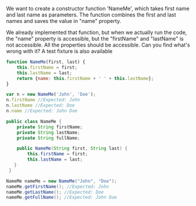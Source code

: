 We want to create a constructor function 'NameMe', which takes first name and last name as parameters. The function combines the first and last names and saves the value in "name" property.

We already implemented that function, but when we actually run the code, the "name" property is accessible, but the "firstName" and "lastName" is not accessible. All the properties should be accessible. Can you find what's wrong with it?
A test fixture is also available
```javascript
function NameMe(first, last) {
    this.firstName = first;
    this.lastName = last;
    return {name: this.firstName + ' ' + this.lastName};
}

var n = new NameMe('John', 'Doe');
n.firstName //Expected: John
n.lastName //Expected: Doe
n.name //Expected: John Doe

```

```java
public class NameMe {
    private String firstName;
    private String lastName;
    private String fullName;

    public NameMe(String first, String last) {
        this.firstName = first;
        this.lastName = last;
   }
 }

NameMe nameMe = new NameMe("John", "Doe");
nameMe.getFirstName(); //Expected: John
nameMe.getLastName(); //Expected: Doe
nameMe.getFullName(); //Expected: John Doe


```